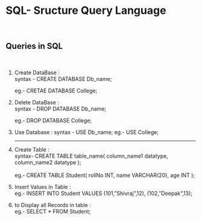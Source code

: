 <h1>SQL- Sructure Query Language</h1> <br>

<h2>Queries in SQL</h2> <br>

1. Create DataBase : <br>
   syntax - CREATE DATABASE Db_name; <br>

   eg.- CRETAE DATABASE College; <br>

2. Delete DataBase : <br>
   syntax - DROP DATABASE Db_name; <br>

   eg.- DROP DATABASE College; <br>

3. Use Database :
   syntax - USE Db_name;
   eg.- USE College; <hr>

4. Create Table : <br>
   syntax- CREATE TABLE table_name(
   column_name1 datatype,
   column_name2 datatype
   ); <br><br>
   eg.- CREATE TABLE Student(
   rollNo INT,
   name VARCHAR(20),
   age INT
   );
   <br>

5) Insert Values in Table : <br>
   eg.- INSERT INTO Student
   VALUES
   (101,"Shivraj",12),
   (102,"Deepak",13); <br>

6) to Display all Records in table : <br>
   eg.- SELECT \* FROM Student;
